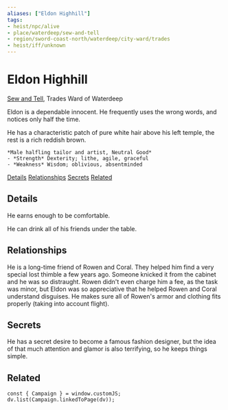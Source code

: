```yaml
---
aliases: ["Eldon Highhill"]
tags:
- heist/npc/alive
- place/waterdeep/sew-and-tell
- region/sword-coast-north/waterdeep/city-ward/trades
- heist/iff/unknown
---
```

# Eldon Highhill
<span class="subhead">[Sew and Tell](../places/sew-and-tell.md), Trades Ward of Waterdeep</span>

Eldon is a dependable innocent.  He frequently uses the wrong words, and notices only half the time.

He has a characteristic patch of pure white hair above his left temple, the rest is a rich reddish brown.

```ad-npc
*Male halfling tailor and artist, Neutral Good*  
- *Strength* Dexterity; lithe, agile, graceful
- *Weakness* Wisdom; oblivious, absentminded
```

<span class="nav">[Details](#Details) [Relationships](#Relationships) [Secrets](#Secrets) [Related](#Related)</span>

## Details

He earns enough to be comfortable.

He can drink all of his friends under the table.

## Relationships
He is a long-time friend of Rowen and Coral. They helped him find a very special lost thimble a few years ago. Someone knicked it from the cabinet and he was so distraught. Rowen didn't even charge him a fee, as the task was minor, but Eldon was so appreciative that he helped Rowen and Coral understand disguises. He makes sure all of Rowen's armor and clothing fits properly (taking into account flight).

## Secrets

He has a secret desire to become a famous fashion designer, but the idea of that much attention and glamor is also terrifying, so he keeps things simple.

## Related

```dataviewjs
const { Campaign } = window.customJS;
dv.list(Campaign.linkedToPage(dv));
```
